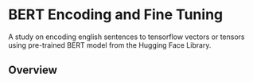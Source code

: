 # BERT Encoding and Fine Tuning
A study on encoding english sentences to tensorflow vectors or tensors using pre-trained BERT model from the Hugging Face Library.

## Overview
